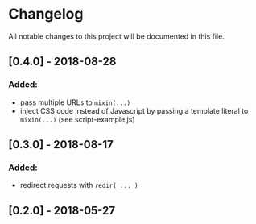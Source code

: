 # Changelog

All notable changes to this project will be documented in this file.


## [0.4.0] - 2018-08-28
### Added:

- pass multiple URLs to `mixin(...)`
- inject CSS code instead of Javascript by passing a template literal to `mixin(...)`
  (see script-example.js)


## [0.3.0] - 2018-08-17
### Added:

- redirect requests with `redir( ... )`


## [0.2.0] - 2018-05-27


